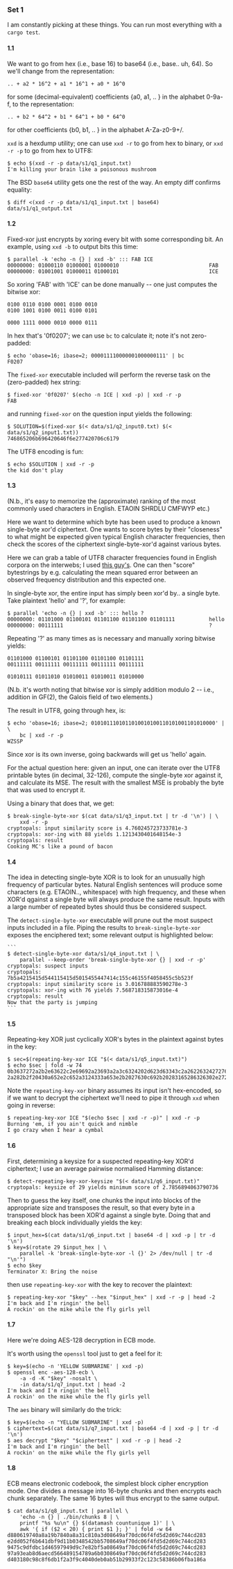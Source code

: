 ### Set 1

I am constantly picking at these things.  You can run most everything with
a `cargo test`.

#### 1.1

We want to go from hex (i.e., base 16) to base64 (i.e., base.. uh, 64).  So
we'll change from the representation:

    .. + a2 * 16^2 + a1 * 16^1 + a0 * 16^0

for some (decimal-equivalent) coefficients {a0, a1, .. } in the alphabet
0-9a-f, to the representation:

    .. + b2 * 64^2 + b1 * 64^1 + b0 * 64^0

for other coefficients {b0, b1, .. } in the alphabet A-Za-z0-9\+/.

`xxd` is a hexdump utility; one can use `xxd -r` to go from hex to binary, or
`xxd -r -p` to go from hex to UTF8:

    $ echo $(xxd -r -p data/s1/q1_input.txt)
    I'm killing your brain like a poisonous mushroom

The BSD `base64` utility gets one the rest of the way.  An empty diff confirms
equality:

    $ diff <(xxd -r -p data/s1/q1_input.txt | base64) data/s1/q1_output.txt

#### 1.2

Fixed-xor just encrypts by xoring every bit with some corresponding bit.
An example, using `xxd -b` to output bits this time:

    $ parallel -k 'echo -n {} | xxd -b' ::: FAB ICE
    00000000: 01000110 01000001 01000010                             FAB
    00000000: 01001001 01000011 01000101                             ICE

So xoring 'FAB' with 'ICE' can be done manually -- one just computes the
bitwise xor:

    0100 0110 0100 0001 0100 0010
    0100 1001 0100 0011 0100 0101

    0000 1111 0000 0010 0000 0111

In hex that's '0f0207'; we can use `bc` to calculate it; note it's not
zero-padded:

    $ echo 'obase=16; ibase=2; 000011110000001000000111' | bc
    F0207

The `fixed-xor` executable included will perform the reverse task on the
(zero-padded) hex string:

    $ fixed-xor '0f0207' $(echo -n ICE | xxd -p) | xxd -r -p
    FAB

and running `fixed-xor` on the question input yields the following:

    $ SOLUTION=$(fixed-xor $(< data/s1/q2_input0.txt) $(< data/s1/q2_input1.txt))
    746865206b696420646f6e277420706c6179

The UTF8 encoding is fun:

    $ echo $SOLUTION | xxd -r -p
    the kid don't play

#### 1.3

(N.b., it's easy to memorize the (approximate) ranking of the most
commonly used characters in English. ETAOIN SHRDLU CMFWYP etc.)

Here we want to determine which byte has been used to produce a known
single-byte xor'd ciphertext. One wants to score bytes by their
"closeness" to what might be expected given typical English character
frequencies, then check the scores of the ciphertext single-byte-xor'd
against various bytes.

Here we can grab a table of UTF8 character frequencies
found in English corpora on the interwebs; I used [this
guy's](http://www.fitaly.com/board/domper3/posts/136.html). One can then
"score" bytestrings by e.g. calculating the mean squared error between
an observed frequency distribution and this expected one.

In single-byte xor, the entire input has simply been xor'd by.. a single
byte. Take plaintext 'hello' and '?', for example:

    $ parallel 'echo -n {} | xxd -b' ::: hello ?
    00000000: 01101000 01100101 01101100 01101100 01101111           hello
    00000000: 00111111                                               ?

Repeating '?' as many times as is necessary and manually xoring bitwise yields:

    01101000 01100101 01101100 01101100 01101111
    00111111 00111111 00111111 00111111 00111111

    01010111 01011010 01010011 01010011 01010000

(N.b. it's worth noting that bitwise xor is simply addition modulo 2 -- i.e.,
addition in GF(2), the Galois field of two elements.)

The result in UTF8, going through hex, is:

    $ echo 'obase=16; ibase=2; 0101011101011010010100110101001101010000' | \
        bc | xxd -r -p
    WZSSP

Since xor is its own inverse, going backwards will get us 'hello' again.

For the actual question here: given an input, one can iterate over the UTF8
printable bytes (in decimal, 32-126), compute the single-byte xor against it,
and calculate its MSE.  The result with the smallest MSE is probably the byte
that was used to encrypt it.

Using a binary that does that, we get:

    $ break-single-byte-xor $(cat data/s1/q3_input.txt | tr -d '\n') | \
        xxd -r -p
    cryptopals: input similarity score is 4.760245723733781e-3
    cryptopals: xor-ing with 88 yields 1.1213430401648154e-3
    cryptopals: result
    Cooking MC's like a pound of bacon

#### 1.4

The idea in detecting single-byte XOR is to look for an unusually high
frequency of particular bytes. Natural English sentences will produce
some characters (e.g. ETAOIN.., whitespace) with high frequency, and
these when XOR'd qgainst a single byte will always produce the same
result. Inputs with a large number of repeated bytes should thus be
considered suspect.

The `detect-single-byte-xor` executable will prune out the most suspect
inputs included in a file. Piping the results to `break-single-byte-xor`
exposes the enciphered text; some relevant output is highlighted below:

    ```
    $ detect-single-byte-xor data/s1/q4_input.txt | \
        parallel --keep-order 'break-single-byte-xor {} | xxd -r -p'
    cryptopals: suspect inputs
    cryptopals: 7b5a4215415d544115415d5015455447414c155c46155f4058455c5b523f
    cryptopals: input similarity score is 3.016788883590278e-3
    cryptopals: xor-ing with 76 yields 7.568718315873016e-4
    cryptopals: result
    Now that the party is jumping
    ```

#### 1.5

Repeating-key XOR just cyclically XOR's bytes in the plaintext against
bytes in the key:

    $ sec=$(repeating-key-xor ICE "$(< data/s1/q5_input.txt)")
    $ echo $sec | fold -w 74
    0b3637272a2b2e63622c2e69692a23693a2a3c6324202d623d63343c2a2622632427276527
    2a282b2f20430a652e2c652a3124333a653e2b2027630c692b20283165286326302e27282f

Note the `repeating-key-xor` binary assumes its input isn't hex-encoded,
so if we want to decrypt the ciphertext we'll need to pipe it through
`xxd` when going in reverse:

    $ repeating-key-xor ICE "$(echo $sec | xxd -r -p)" | xxd -r -p
    Burning 'em, if you ain't quick and nimble
    I go crazy when I hear a cymbal

#### 1.6

First, determining a keysize for a suspected repeating-key XOR'd
ciphertext; I use an average pairwise normalised Hamming distance:

    $ detect-repeating-key-xor-keysize "$(< data/s1/q6_input.txt)"
    cryptopals: keysize of 29 yields minimum score of 2.7856894063790736

Then to guess the key itself, one chunks the input into blocks of the
appropriate size and transposes the result, so that every byte in a
transposed block has been XOR'd against a single byte. Doing that and
breaking each block individually yields the key:

    $ input_hex=$(cat data/s1/q6_input.txt | base64 -d | xxd -p | tr -d '\n')
    $ key=$(rotate 29 $input_hex | \
        parallel -k 'break-single-byte-xor -l {}' 2> /dev/null | tr -d "\n'")
    $ echo $key
    Terminator X: Bring the noise

then use `repeating-key-xor` with the key to recover the plaintext:

    $ repeating-key-xor "$key" --hex "$input_hex" | xxd -r -p | head -2
    I'm back and I'm ringin' the bell
    A rockin' on the mike while the fly girls yell

#### 1.7

Here we're doing AES-128 decryption in ECB mode.

It's worth using the `openssl` tool just to get a feel for it:

    $ key=$(echo -n 'YELLOW SUBMARINE' | xxd -p)
    $ openssl enc -aes-128-ecb \
        -a -d -K "$key" -nosalt \
        -in data/s1/q7_input.txt | head -2
    I'm back and I'm ringin' the bell
    A rockin' on the mike while the fly girls yell

The `aes` binary will similarly do the trick:

    $ key=$(echo -n "YELLOW SUBMARINE" | xxd -p)
    $ ciphertext=$(cat data/s1/q7_input.txt | base64 -d | xxd -p | tr -d '\n')
    $ aes decrypt "$key" "$ciphertext" | xxd -r -p | head -2
    I'm back and I'm ringin' the bell
    A rockin' on the mike while the fly girls yell

#### 1.8

ECB means electronic codebook, the simplest block cipher encryption mode.  One
divides a message into 16-byte chunks and then encrypts each chunk separately.
The same 16 bytes will thus encrypt to the same output.

    $ cat data/s1/q8_input.txt | parallel \
        'echo -n {} | ./bin/chunks 8 | \
        printf "%s %u\n" {} $(datamash countunique 1)' | \
        awk '{ if ($2 < 20) { print $1 }; }' | fold -w 64
    d880619740a8a19b7840a8a31c810a3d08649af70dc06f4fd5d2d69c744cd283
    e2dd052f6b641dbf9d11b0348542bb5708649af70dc06f4fd5d2d69c744cd283
    9475c9dfdbc1d46597949d9c7e82bf5a08649af70dc06f4fd5d2d69c744cd283
    97a93eab8d6aecd566489154789a6b0308649af70dc06f4fd5d2d69c744cd283
    d403180c98c8f6db1f2a3f9c4040deb0ab51b29933f2c123c58386b06fba186a

